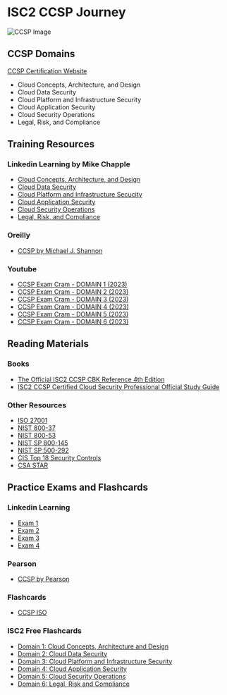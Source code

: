 # ISC2 CCSP Journey
![CCSP Image](https://github.com/meliodaaf/isc2_ccsp_journey/blob/main/files/ccsp.png)
## CCSP Domains
[CCSP Certification Website](https://www.isc2.org/certifications/ccsp)
- Cloud Concepts, Architecture, and Design
- Cloud Data Security
- Cloud Platform and Infrastructure Security
- Cloud Application Security
- Cloud Security Operations
- Legal, Risk, and Compliance

## Training Resources
### Linkedin Learning by Mike Chapple
- [Cloud Concepts, Architecture, and Design](https://www.linkedin.com/learning/ccsp-cert-prep-1-cloud-concepts-architecture-and-design-14683746/cloud-concepts?u=42751868)
- [Cloud Data Security](https://www.linkedin.com/learning/ccsp-cert-prep-2-data-security/securing-data-in-the-cloud?u=42751868)
- [Cloud Platform and Infrastructure Secucity](https://www.linkedin.com/learning/ccsp-cert-prep-3-cloud-platform-and-infrastructure-security-14775455/building-a-secure-cloud-platform?u=42751868)
- [Cloud Application Security](https://www.linkedin.com/learning/ccsp-cert-prep-4-cloud-application-security-14796064/securing-cloud-applications?u=42751868)
- [Cloud Security Operations](https://www.linkedin.com/learning/search?keywords=ccsp&u=42751868)
- [Legal, Risk, and Compliance](https://www.linkedin.com/learning/ccsp-cert-prep-6-legal-risk-and-compliance-17457062/quantitative-risk-assessment?u=42751868)

### Oreilly
- [CCSP by Michael J. Shannon](https://learning.oreilly.com/course/certified-cloud-security/9780138170622/)

### Youtube
- [CCSP Exam Cram - DOMAIN 1 (2023)](https://www.youtube.com/watch?v=bQSUsRCv19w&list=PL7XJSuT7Dq_X0AupQwU8YOGV3TsoPAcD0&index=2)
- [CCSP Exam Cram - DOMAIN 2 (2023)](https://www.youtube.com/watch?v=tK2LiepVC8E&list=PL7XJSuT7Dq_X0AupQwU8YOGV3TsoPAcD0&index=3)
- [CCSP Exam Cram - DOMAIN 3 (2023)](https://www.youtube.com/watch?v=tK2LiepVC8E&list=PL7XJSuT7Dq_X0AupQwU8YOGV3TsoPAcD0&index=4)
- [CCSP Exam Cram - DOMAIN 4 (2023)](https://www.youtube.com/watch?v=tK2LiepVC8E&list=PL7XJSuT7Dq_X0AupQwU8YOGV3TsoPAcD0&index=5)
- [CCSP Exam Cram - DOMAIN 5 (2023)](https://www.youtube.com/watch?v=tK2LiepVC8E&list=PL7XJSuT7Dq_X0AupQwU8YOGV3TsoPAcD0&index=6)
- [CCSP Exam Cram - DOMAIN 6 (2023)](https://www.youtube.com/watch?v=asuzaS0wpM8&list=PL7XJSuT7Dq_X0AupQwU8YOGV3TsoPAcD0&index=7)


## Reading Materials
### Books
- <a target="_blank" href="https://www.amazon.com/gp/product/1119909015/ref=ox_sc_act_title_1?smid=ATVPDKIKX0DER&amp;psc=1&_encoding=UTF8&tag=clarencesubia-20&linkCode=ur2&linkId=5de8dd897e0aaf8214fa5421bcc66561&camp=1789&creative=9325">The Official ISC2 CCSP CBK Reference 4th Edition</a>
- <a target="_blank" href="https://www.amazon.com/gp/product/1119909376/ref=ox_sc_act_title_2?smid=ATVPDKIKX0DER&amp;psc=1&_encoding=UTF8&tag=clarencesubia-20&linkCode=ur2&linkId=860b89f6909f087076748f60a9305b48&camp=1789&creative=9325">ISC2 CCSP Certified Cloud Security Professional Official Study Guide</a>

### Other Resources
- [ISO 27001](https://www.iso.org/standard/27001)
- [NIST 800-37](https://csrc.nist.gov/pubs/sp/800/37/r2/final)
- [NIST 800-53](https://csrc.nist.gov/pubs/sp/800/53/r5/upd1/final)
- [NIST SP 800-145](https://csrc.nist.gov/pubs/sp/800/145/final)
- [NIST SP 500-292](https://www.nist.gov/publications/nist-cloud-computing-reference-architecture)
- [CIS Top 18 Security Controls](https://www.cisecurity.org/controls/cis-controls-list)
- [CSA STAR](https://cloudsecurityalliance.org/star)

## Practice Exams and Flashcards
### Linkedin Learning
- [Exam 1](https://www.linkedin.com/learning/practice-exam-1-for-isc2-certified-cloud-security-professional-ccsp/about-the-practice-exam?u=42751868)
- [Exam 2](https://www.linkedin.com/learning/practice-exam-2-for-isc2-certified-cloud-security-professional-ccsp/about-the-practice-exam?u=42751868)
- [Exam 3](https://www.linkedin.com/learning/practice-exam-3-for-isc2-certified-cloud-security-professional-ccsp/about-the-practice-exam?u=42751868)
- [Exam 4](https://www.linkedin.com/learning/practice-exam-4-for-isc2-certified-cloud-security-professional-ccsp/about-the-practice-exam?u=42751868)

### Pearson
- [CCSP by Pearson](https://learning.oreilly.com/certifications/9780137931057/)

### Flashcards
- [CCSP ISO](https://quizlet.com/gb/706651378/ccsp-iso-flash-cards/?x=1jqU&i=1pa721)

### ISC2 Free Flashcards
- [Domain 1: Cloud Concepts, Architecture and Design](https://www.isc2.org/certifications/ccsp/ccsp-self-study-resources/ccsp-flash-cards-1)
- [Domain 2: Cloud Data Security](https://www.isc2.org/certifications/ccsp/ccsp-self-study-resources/ccsp-flash-cards-2)
- [Domain 3: Cloud Platform and Infrastructure Security](https://www.isc2.org/certifications/ccsp/ccsp-self-study-resources/ccsp-flash-cards-3)
- [Domain 4: Cloud Application Security](https://www.isc2.org/certifications/ccsp/ccsp-self-study-resources/ccsp-flash-cards-4)
- [Domain 5: Cloud Security Operations](https://www.isc2.org/certifications/ccsp/ccsp-self-study-resources/ccsp-flash-cards-5)
- [Domain 6: Legal, Risk and Compliance](https://www.isc2.org/certifications/ccsp/ccsp-self-study-resources/ccsp-flash-cards-6)

